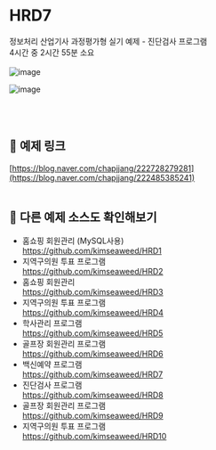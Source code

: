 # HRD7
정보처리 산업기사 과정평가형 실기 예제 - 진단검사 프로그램<br>
4시간 중 2시간 55분 소요<br><br>
![image](https://github.com/kimseaweed/HRD7/assets/128600341/509b1ea2-e1e0-44a7-91aa-542c7514fff7)

![image](https://github.com/kimseaweed/HRD7/assets/128600341/9ad4cb82-fb16-4856-89e5-60bad8621469)

<br><br>


## 🔗 예제 링크
[https://blog.naver.com/chapjjang/222728279281](https://blog.naver.com/chapjjang/222485385241)
<br>
<br>


## 🔗 다른 예제 소스도 확인해보기 
* 홈쇼핑 회원관리 (MySQL사용)<br>https://github.com/kimseaweed/HRD1
* 지역구의원 투표 프로그램 <br>https://github.com/kimseaweed/HRD2
* 홈쇼핑 회원관리 <br>https://github.com/kimseaweed/HRD3
* 지역구의원 투표 프로그램 <br>https://github.com/kimseaweed/HRD4
* 학사관리 프로그램<br>https://github.com/kimseaweed/HRD5
* 골프장 회원관리 프로그램<br>https://github.com/kimseaweed/HRD6
* 백신예약 프로그램<br>https://github.com/kimseaweed/HRD7
* 진단검사 프로그램<br>https://github.com/kimseaweed/HRD8
* 골프장 회원관리 프로그램<br>https://github.com/kimseaweed/HRD9
* 지역구의원 투표 프로그램 <br>https://github.com/kimseaweed/HRD10
<br>
<br>






